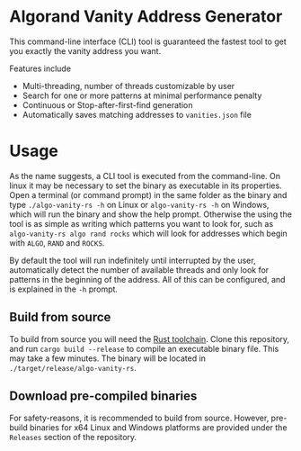 # Algorand Vanity Address Generator

This command-line interface (CLI) tool is guaranteed the fastest tool to get you exactly the vanity address you want. 

Features include
- Multi-threading, number of threads customizable by user
- Search for one or more patterns at minimal performance penalty
- Continuous or Stop-after-first-find generation
- Automatically saves matching addresses to `vanities.json` file

# Usage
As the name suggests, a CLI tool is executed from the command-line. On linux it may be necessary to set the binary as executable in its properties. Open a terminal (or command prompt) in the same folder as the binary and type `./algo-vanity-rs -h` on Linux or `algo-vanity-rs -h` on Windows, which will run the binary and show the help prompt. Otherwise the using the tool is as simple as writing which patterns you want to look for, such as `algo-vanity-rs algo rand rocks` which will look for addresses which begin with `ALGO`, `RAND` and `ROCKS`.

By default the tool will run indefinitely until interrupted by the user, automatically detect the number of available threads and only look for patterns in the beginning of the address. All of this can be configured, and is explained in the `-h` prompt.

## Build from source

To build from source you will need the [Rust toolchain](https://rustup.rs/). Clone this repository, and run `cargo build --release` to compile an executable binary file. This may take a few minutes. The binary will be located in `./target/release/algo-vanity-rs`.

## Download pre-compiled binaries
For safety-reasons, it is recommended to build from source. However, pre-build binaries for x64 Linux and Windows platforms are provided under the `Releases` section of the repository.

